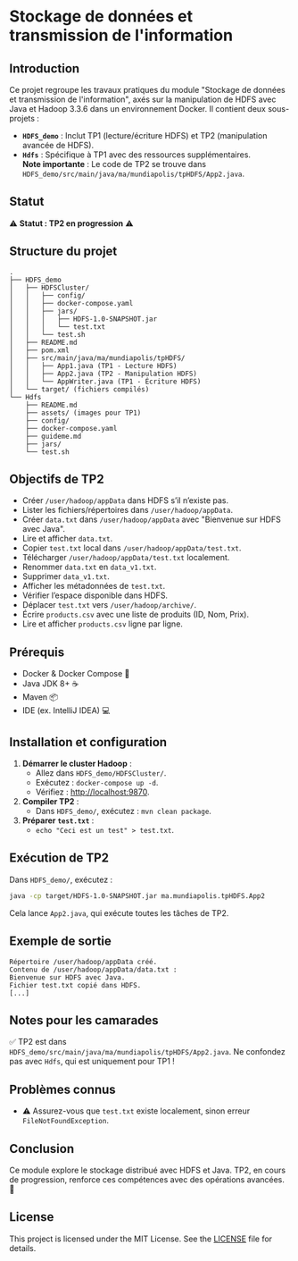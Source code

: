 # Stockage de données et transmission de l'information

## Introduction
Ce projet regroupe les travaux pratiques du module "Stockage de données et transmission de l'information", axés sur la manipulation de HDFS avec Java et Hadoop 3.3.6 dans un environnement Docker. Il contient deux sous-projets :  
- **`HDFS_demo`** : Inclut TP1 (lecture/écriture HDFS) et TP2 (manipulation avancée de HDFS).  
- **`Hdfs`** : Spécifique à TP1 avec des ressources supplémentaires.  
**Note importante** : Le code de TP2 se trouve dans `HDFS_demo/src/main/java/ma/mundiapolis/tpHDFS/App2.java`.

## Statut
⚠️ **Statut : TP2 en progression** ⚠️

## Structure du projet
```
.
├── HDFS_demo
│   ├── HDFSCluster/
│   │   ├── config/
│   │   ├── docker-compose.yaml
│   │   ├── jars/
│   │   │   ├── HDFS-1.0-SNAPSHOT.jar
│   │   │   └── test.txt
│   │   └── test.sh
│   ├── README.md
│   ├── pom.xml
│   ├── src/main/java/ma/mundiapolis/tpHDFS/
│   │   ├── App1.java (TP1 - Lecture HDFS)
│   │   ├── App2.java (TP2 - Manipulation HDFS)
│   │   └── AppWriter.java (TP1 - Écriture HDFS)
│   └── target/ (fichiers compilés)
└── Hdfs
    ├── README.md
    ├── assets/ (images pour TP1)
    ├── config/
    ├── docker-compose.yaml
    ├── guideme.md
    ├── jars/
    └── test.sh
```

## Objectifs de TP2
- Créer `/user/hadoop/appData` dans HDFS s’il n’existe pas.
- Lister les fichiers/répertoires dans `/user/hadoop/appData`.
- Créer `data.txt` dans `/user/hadoop/appData` avec "Bienvenue sur HDFS avec Java".
- Lire et afficher `data.txt`.
- Copier `test.txt` local dans `/user/hadoop/appData/test.txt`.
- Télécharger `/user/hadoop/appData/test.txt` localement.
- Renommer `data.txt` en `data_v1.txt`.
- Supprimer `data_v1.txt`.
- Afficher les métadonnées de `test.txt`.
- Vérifier l’espace disponible dans HDFS.
- Déplacer `test.txt` vers `/user/hadoop/archive/`.
- Écrire `products.csv` avec une liste de produits (ID, Nom, Prix).
- Lire et afficher `products.csv` ligne par ligne.

## Prérequis
- Docker & Docker Compose 🐳
- Java JDK 8+ ☕
- Maven 📦
- IDE (ex. IntelliJ IDEA) 💻

## Installation et configuration
1. **Démarrer le cluster Hadoop** :
   - Allez dans `HDFS_demo/HDFSCluster/`.
   - Exécutez : `docker-compose up -d`.
   - Vérifiez : [http://localhost:9870](http://localhost:9870).
2. **Compiler TP2** :
   - Dans `HDFS_demo/`, exécutez : `mvn clean package`.
3. **Préparer `test.txt`** :
   - `echo "Ceci est un test" > test.txt`.

## Exécution de TP2
Dans `HDFS_demo/`, exécutez :
```bash
java -cp target/HDFS-1.0-SNAPSHOT.jar ma.mundiapolis.tpHDFS.App2
```
Cela lance `App2.java`, qui exécute toutes les tâches de TP2.

## Exemple de sortie
```
Répertoire /user/hadoop/appData créé.
Contenu de /user/hadoop/appData/data.txt :
Bienvenue sur HDFS avec Java.
Fichier test.txt copié dans HDFS.
[...]
```

## Notes pour les camarades
✅ TP2 est dans `HDFS_demo/src/main/java/ma/mundiapolis/tpHDFS/App2.java`. Ne confondez pas avec `Hdfs`, qui est uniquement pour TP1 !

## Problèmes connus
- ⚠️ Assurez-vous que `test.txt` existe localement, sinon erreur `FileNotFoundException`.

## Conclusion
Ce module explore le stockage distribué avec HDFS et Java. TP2, en cours de progression, renforce ces compétences avec des opérations avancées. 🚀

## License
This project is licensed under the MIT License. See the [LICENSE](LICENSE) file for details.
